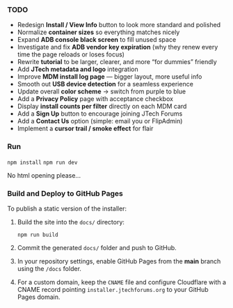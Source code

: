 

### TODO

* Redesign **Install / View Info** button to look more standard and polished
* Normalize **container sizes** so everything matches nicely
* Expand **ADB console black screen** to fill unused space
* Investigate and fix **ADB vendor key expiration** (why they renew every time the page reloads or loses focus)
* Rewrite **tutorial** to be larger, clearer, and more “for dummies” friendly
* Add **JTech metadata and logo** integration
* Improve **MDM install log page** — bigger layout, more useful info
* Smooth out **USB device detection** for a seamless experience
* Update overall **color scheme** → switch from purple to blue
* Add a **Privacy Policy** page with acceptance checkbox
* Display **install counts per filter** directly on each MDM card
* Add a **Sign Up** button to encourage joining JTech Forums
* Add a **Contact Us** option (simple: email you or FlipAdmin)
* Implement a **cursor trail / smoke effect** for flair

### Run
`npm install`
`npm run dev`

No html opening please...

### Build and Deploy to GitHub Pages

To publish a static version of the installer:

1. Build the site into the `docs/` directory:

   ```
   npm run build
   ```

2. Commit the generated `docs/` folder and push to GitHub.
3. In your repository settings, enable GitHub Pages from the **main** branch using the `/docs` folder.
4. For a custom domain, keep the `CNAME` file and configure Cloudflare with a CNAME record pointing `installer.jtechforums.org` to your GitHub Pages domain.
